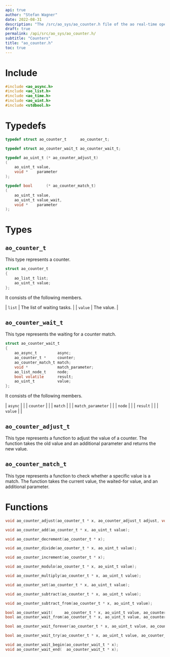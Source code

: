 ```yaml
---
api: true
author: "Stefan Wagner"
date: 2022-08-31
description: "The /src/ao_sys/ao_counter.h file of the ao real-time operating system."
draft: true
permalink: /api/src/ao_sys/ao_counter.h/
subtitle: "Counters"
title: "ao_counter.h"
toc: true
---
```


# Include

```c
#include <ao_async.h>
#include <ao_list.h>
#include <ao_time.h>
#include <ao_uint.h>
#include <stdbool.h>
```

# Typedefs

```c
typedef struct ao_counter_t      ao_counter_t;
```

```c
typedef struct ao_counter_wait_t ao_counter_wait_t;
```

```c
typedef ao_uint_t (* ao_counter_adjust_t)
(
    ao_uint_t value,
    void *    parameter
);
```

```c
typedef bool      (* ao_counter_match_t)
(
    ao_uint_t value,
    ao_uint_t value_wait,
    void *    parameter
);
```

# Types

## `ao_counter_t`

This type represents a counter.

```c
struct ao_counter_t
{
    ao_list_t list;
    ao_uint_t value;
};
```

It consists of the following members.

| `list` | The list of waiting tasks. |
| `value` | The value. |

## `ao_counter_wait_t`

This type represents the waiting for a counter match.

```c
struct ao_counter_wait_t
{
    ao_async_t         async;
    ao_counter_t *     counter;
    ao_counter_match_t match;
    void *             match_parameter;
    ao_list_node_t     node;
    bool volatile      result;
    ao_uint_t          value;
};
```

It consists of the following members.

| `async` | |
| `counter` | |
| `match` | |
| `match_parameter` | |
| `node` | |
| `result` | |
| `value` | |

## `ao_counter_adjust_t`

This type represents a function to adjust the value of a counter. The function takes the old value and an additional parameter and returns the new value.

## `ao_counter_match_t`

This type represents a function to check whether a specific value is a match. The function takes the current value, the waited-for value, and an additional parameter.

# Functions

```c
void ao_counter_adjust(ao_counter_t * x, ao_counter_adjust_t adjust, void * adjust_parameter);
```

```c
void ao_counter_add(ao_counter_t * x, ao_uint_t value);
```

```c
void ao_counter_decrement(ao_counter_t * x);
```

```c
void ao_counter_divide(ao_counter_t * x, ao_uint_t value);
```

```c
void ao_counter_increment(ao_counter_t * x);
```

```c
void ao_counter_modulo(ao_counter_t * x, ao_uint_t value);
```

```c
void ao_counter_multiply(ao_counter_t * x, ao_uint_t value);
```

```c
void ao_counter_set(ao_counter_t * x, ao_uint_t value);
```

```c
void ao_counter_subtract(ao_counter_t * x, ao_uint_t value);
```

```c
void ao_counter_subtract_from(ao_counter_t * x, ao_uint_t value);
```

```c
bool ao_counter_wait(     ao_counter_t * x, ao_uint_t value, ao_counter_match_t match, void * match_parameter, ao_time_t timeout);
bool ao_counter_wait_from(ao_counter_t * x, ao_uint_t value, ao_counter_match_t match, void * match_parameter, ao_time_t timeout, ao_time_t beginning);
```

```c
bool ao_counter_wait_forever(ao_counter_t * x, ao_uint_t value, ao_counter_match_t match, void * match_parameter);
```

```c
bool ao_counter_wait_try(ao_counter_t * x, ao_uint_t value, ao_counter_match_t match, void * match_parameter);
```

```c
void ao_counter_wait_begin(ao_counter_wait_t * x);
void ao_counter_wait_end(  ao_counter_wait_t * x);
```
